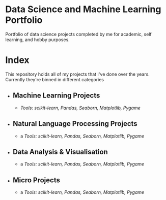 # Data Science and Machine Learning Portfolio
Portfolio of data science projects completed by me for academic, self learning, and hobby purposes. 
# Index
This repository holds all of my projects that I've done over the years. Currently they're binned in different categories
- ## Machine Learning Projects
  - 
    _Tools: scikit-learn, Pandas, Seaborn, Matplotlib, Pygame_ 
  
- ## Natural Language Processing Projects 
  - a
    _Tools: scikit-learn, Pandas, Seaborn, Matplotlib, Pygame_ 

- ## Data Analysis & Visualisation  
  - a
    _Tools: scikit-learn, Pandas, Seaborn, Matplotlib, Pygame_ 
    
- ## Micro Projects 
  - a
    _Tools: scikit-learn, Pandas, Seaborn, Matplotlib, Pygame_ 

